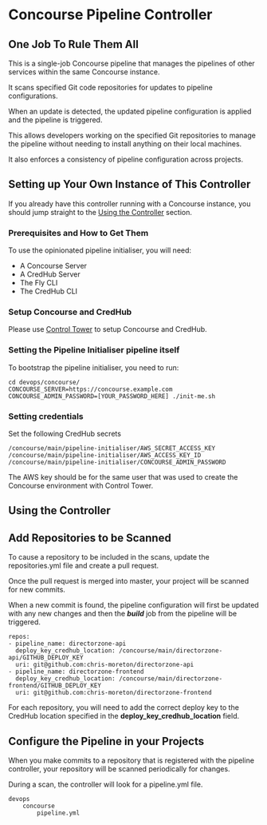 # Concourse Pipeline Controller

## One Job To Rule Them All

This is a single-job Concourse pipeline that manages the pipelines of other services within the same Concourse instance.

It scans specified Git code repositories for updates to pipeline configurations. 

When an update is detected, the updated pipeline configuration is applied and the pipeline is triggered.

This allows developers working on the specified Git repositories to manage the pipeline without needing to install anything on their local machines.

It also enforces a consistency of pipeline configuration across projects.

## Setting up Your Own Instance of This Controller

If you already have this controller running with a Concourse instance, you should jump straight to the [Using the Controller](#setup_pipeline_controller) section.

### Prerequisites and How to Get Them

To use the opinionated pipeline initialiser, you will need:

* A Concourse Server
* A CredHub Server
* The Fly CLI
* The CredHub CLI

### Setup Concourse and CredHub

Please use [Control Tower](https://github.com/EngineerBetter/control-tower) to setup Concourse and CredHub.

### Setting the Pipeline Initialiser pipeline itself

To bootstrap the pipeline initialiser, you need to run:

    cd devops/concourse/
    CONCOURSE_SERVER=https://concourse.example.com CONCOURSE_ADMIN_PASSWORD=[YOUR_PASSWORD_HERE] ./init-me.sh
  
### Setting credentials

Set the following CredHub secrets

    /concourse/main/pipeline-initialiser/AWS_SECRET_ACCESS_KEY
    /concourse/main/pipeline-initialiser/AWS_ACCESS_KEY_ID
    /concourse/main/pipeline-initialiser/CONCOURSE_ADMIN_PASSWORD
    
The AWS key should be for the same user that was used to create the Concourse environment with Control Tower.
    
<a name="setup_pipeline_controller"/>

## Using the Controller

## Add Repositories to be Scanned

To cause a repository to be included in the scans, update the repositories.yml file and create a pull request.

Once the pull request is merged into master, your project will be scanned for new commits. 

When a new commit is found, the pipeline configuration will first be updated with any new changes and then the ***build*** job from the pipeline will be triggered.

    repos:
    - pipeline_name: directorzone-api
      deploy_key_credhub_location: /concourse/main/directorzone-api/GITHUB_DEPLOY_KEY
      uri: git@github.com:chris-moreton/directorzone-api
    - pipeline_name: directorzone-frontend
      deploy_key_credhub_location: /concourse/main/directorzone-frontend/GITHUB_DEPLOY_KEY
      uri: git@github.com:chris-moreton/directorzone-frontend
      
For each repository, you will need to add the correct deploy key to the CredHub location specified in the **deploy_key_credhub_location** field.
      
## Configure the Pipeline in your Projects

When you make commits to a repository that is registered with the pipeline controller, your repository will be scanned periodically for changes.

During a scan, the controller will look for a pipeline.yml file.

    devops
        concourse
            pipeline.yml
